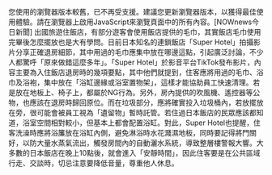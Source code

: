 您使用的瀏覽器版本較舊，已不再受支援。建議您更新瀏覽器版本，以獲得最佳使用體驗。請在瀏覽器上啟用JavaScript來瀏覽頁面中的所有內容。[NOWnews今日新聞] 出國旅遊住飯店，有部分遊客會使用飯店提供的毛巾，其實飯店毛巾使用完畢後怎麼擺放也是大有學問。日前日本知名的連鎖飯店「Super Hotel」拍攝影片分享正確退房細節，其中用過的毛巾應集中放在哪邊這點，引起廣泛討論，不少人都驚呼「原來做錯這麼多年」。「Super Hotel」於影音平台TikTok發布影片，內容主要為入住飯店退房時的幾項要點，其中他們就提到，住客應將用過的毛巾、浴巾及浴袍，集中放在「浴缸邊緣或浴室置物架」，這樣才能協助員工快速清理。若是放在地板上、椅子上，都屬於NG行為。另外，房內提供的吹風機、遙控器等公物，也應該在退房時歸回原位。而在垃圾部分，應將確實投入垃圾桶內，若放擺放在旁，很可能會被員工視為「遺留物」暫時託管。若住過日本飯店的民眾應該都知道，浴室空間相對較小，但基本上都會配置浴缸。對此，Super Hotel也提醒，住客洗澡時應將浴簾放在浴缸內側，避免淋浴時水花濺濕地板，同時要記得將門關好，以防大量水蒸氣流出，觸發房間內的自動灑水系統，導致整層樓警報大響。大多數的日本飯店在晚上10點後，就會進入「安靜時間」，因此住客要是在公共區域行走、交談時，切忌注意要降低音量，尊重他人休息。